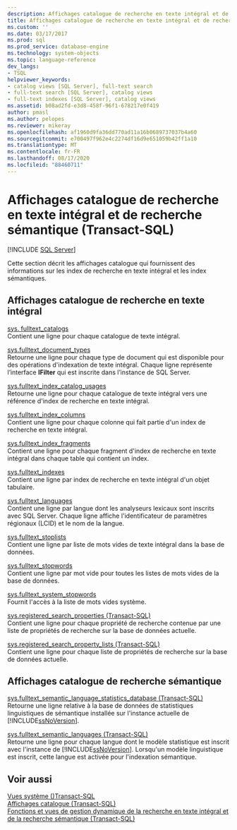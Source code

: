 ```yaml
---
description: Affichages catalogue de recherche en texte intégral et de recherche sémantique (Transact-SQL)
title: Affichages catalogue de recherche en texte intégral et de recherche sémantique (Transact-SQL) | Microsoft Docs
ms.custom: ''
ms.date: 03/17/2017
ms.prod: sql
ms.prod_service: database-engine
ms.technology: system-objects
ms.topic: language-reference
dev_langs:
- TSQL
helpviewer_keywords:
- catalog views [SQL Server], full-text search
- full-text search [SQL Server], catalog views
- full-text indexes [SQL Server], catalog views
ms.assetid: b08ad2fd-e3d8-458f-96f1-678217e0f419
author: pmasl
ms.author: pelopes
ms.reviewer: mikeray
ms.openlocfilehash: af1960d9fa36dd770ad11a16b0689737037b4a60
ms.sourcegitcommit: e700497f962e4c2274df16d9e651059b42ff1a10
ms.translationtype: MT
ms.contentlocale: fr-FR
ms.lasthandoff: 08/17/2020
ms.locfileid: "88460711"
---
```

# <a name="full-text-search-and-semantic-search-catalog-views-transact-sql"></a>Affichages catalogue de recherche en texte intégral et de recherche sémantique (Transact-SQL)
[!INCLUDE [SQL Server](../../includes/applies-to-version/sqlserver.md)]

  Cette section décrit les affichages catalogue qui fournissent des informations sur les index de recherche en texte intégral et les index sémantiques.  
  
## <a name="full-text-search-catalog-views"></a>Affichages catalogue de recherche en texte intégral  
 [sys. fulltext_catalogs](../../relational-databases/system-catalog-views/sys-fulltext-catalogs-transact-sql.md)  
 Contient une ligne pour chaque catalogue de texte intégral.  
  
 [sys.fulltext_document_types](../../relational-databases/system-catalog-views/sys-fulltext-document-types-transact-sql.md)  
 Retourne une ligne pour chaque type de document qui est disponible pour des opérations d'indexation de texte intégral. Chaque ligne représente l’interface **IFilter** qui est inscrite dans l’instance de SQL Server.  
  
 [sys.fulltext_index_catalog_usages](../../relational-databases/system-catalog-views/sys-fulltext-index-catalog-usages-transact-sql.md)  
 Retourne une ligne pour chaque catalogue de texte intégral vers une référence d'index de recherche en texte intégral.  
  
 [sys.fulltext_index_columns](../../relational-databases/system-catalog-views/sys-fulltext-index-columns-transact-sql.md)  
 Contient une ligne pour chaque colonne qui fait partie d'un index de recherche en texte intégral.  
  
 [sys.fulltext_index_fragments](../../relational-databases/system-catalog-views/sys-fulltext-index-fragments-transact-sql.md)  
 Contient une ligne pour chaque fragment d'index de recherche en texte intégral dans chaque table qui contient un index.  
  
 [sys.fulltext_indexes](../../relational-databases/system-catalog-views/sys-fulltext-indexes-transact-sql.md)  
 Contient une ligne par index de recherche en texte intégral d'un objet tabulaire.  
  
 [sys.fulltext_languages](../../relational-databases/system-catalog-views/sys-fulltext-languages-transact-sql.md)  
 Contient une ligne par langue dont les analyseurs lexicaux sont inscrits avec SQL Server. Chaque ligne affiche l'identificateur de paramètres régionaux (LCID) et le nom de la langue.  
  
 [sys.fulltext_stoplists](../../relational-databases/system-catalog-views/sys-fulltext-stoplists-transact-sql.md)  
 Contient une ligne par liste de mots vides de texte intégral dans la base de données.  
  
 [sys.fulltext_stopwords](../../relational-databases/system-catalog-views/sys-fulltext-stopwords-transact-sql.md)  
 Contient une ligne par mot vide pour toutes les listes de mots vides de la base de données.  
  
 [sys.fulltext_system_stopwords](../../relational-databases/system-catalog-views/sys-fulltext-system-stopwords-transact-sql.md)  
 Fournit l'accès à la liste de mots vides système.  
  
 [sys.registered_search_properties &#40;Transact-SQL&#41;](../../relational-databases/system-catalog-views/sys-registered-search-properties-transact-sql.md)  
 Contient une ligne pour chaque propriété de recherche contenue par une liste de propriétés de recherche sur la base de données actuelle.  
  
 [sys.registered_search_property_lists &#40;Transact-SQL&#41;](../../relational-databases/system-catalog-views/sys-registered-search-property-lists-transact-sql.md)  
 Contient une ligne pour chaque liste de propriétés de recherche sur la base de données actuelle.  
  
## <a name="semantic-search-catalog-views"></a>Affichages catalogue de recherche sémantique  
 [sys.fulltext_semantic_language_statistics_database &#40;Transact-SQL&#41;](../../relational-databases/system-catalog-views/sys-fulltext-semantic-language-statistics-database-transact-sql.md)  
 Retourne une ligne relative à la base de données de statistiques linguistiques de sémantique installée sur l'instance actuelle de [!INCLUDE[ssNoVersion](../../includes/ssnoversion-md.md)].  
  
 [sys.fulltext_semantic_languages &#40;Transact-SQL&#41;](../../relational-databases/system-catalog-views/sys-fulltext-semantic-languages-transact-sql.md)  
 Retourne une ligne pour chaque langue dont le modèle statistique est inscrit avec l'instance de [!INCLUDE[ssNoVersion](../../includes/ssnoversion-md.md)]. Lorsqu'un modèle linguistique est inscrit, cette langue est activée pour l'indexation sémantique.  
  
## <a name="see-also"></a>Voir aussi  
 [Vues système &#40;&#41;Transact-SQL ](https://msdn.microsoft.com/library/35a6161d-7f43-4e00-bcd3-3091f2015e90)   
 [Affichages catalogue &#40;Transact-SQL&#41;](../../relational-databases/system-catalog-views/catalog-views-transact-sql.md)   
 [Fonctions et vues de gestion dynamique de la recherche en texte intégral et de la recherche sémantique &#40;Transact-SQL&#41;](../../relational-databases/system-dynamic-management-views/full-text-and-semantic-search-dynamic-management-views-functions.md)  
  
  
